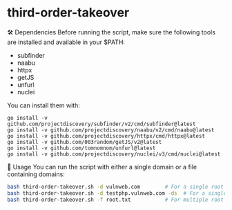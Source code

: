 # third-order-takeover
🛠 Dependencies
Before running the script, make sure the following tools are installed and available in your $PATH:
- subfinder
- naabu
- httpx
- getJS
- unfurl
- nuclei

You can install them with:
```
go install -v github.com/projectdiscovery/subfinder/v2/cmd/subfinder@latest
go install -v github.com/projectdiscovery/naabu/v2/cmd/naabu@latest
go install -v github.com/projectdiscovery/httpx/cmd/httpx@latest
go install -v github.com/003random/getJS/v2@latest
go install -v github.com/tomnomnom/unfurl@latest
go install -v github.com/projectdiscovery/nuclei/v3/cmd/nuclei@latest
```
🚀 Usage
You can run the script with either a single domain or a file containing domains:
```bash
bash third-order-takeover.sh -d vulnweb.com        # For a single root domain
bash third-order-takeover.sh -d testphp.vulnweb.com -ds  # For a single subdomain
bash third-order-takeover.sh -f root.txt           # For multiple root domains
```

